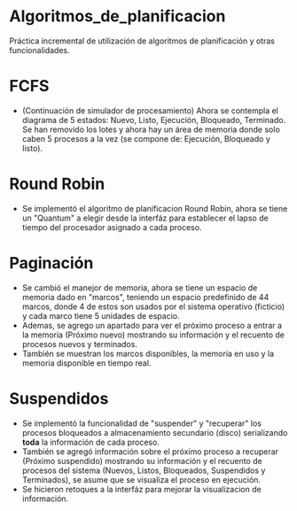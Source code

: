 # Algoritmos_de_planificacion
Práctica incremental de utilización de algoritmos de planificación y otras funcionalidades.

# FCFS
- (Continuación de simulador de procesamiento) Ahora se contempla el diagrama de 5 estados: Nuevo, Listo, Ejecución, Bloqueado, Terminado. Se han removido los lotes y ahora hay un área de memoria donde solo caben 5 procesos a la vez (se compone de: Ejecución, Bloqueado y listo).

# Round Robin
- Se implementó el algoritmo de planificacion Round Robin, ahora se tiene un "Quantum" a elegir desde la interfáz para establecer el lapso de tiempo del procesador asignado a cada proceso.

# Paginación
- Se cambió el manejor de memoria, ahora se tiene un espacio de memoria dado en "marcos", teniendo un espacio predefinido de 44 marcos, donde 4 de estos son usados por el sistema operativo (ficticio) y cada marco tiene 5 unidades de espacio.
- Ademas, se agrego un apartado para ver el próximo proceso a entrar a la memoria (Próximo nuevo) mostrando su información y el recuento de procesos nuevos y terminados.
- También se muestran los marcos disponibles, la memoria en uso y la memoria disponible en tiempo real.

# Suspendidos
- Se implementó la funcionalidad de "suspender"  y "recuperar" los procesos bloqueados a almacenamiento secundario (disco) serializando **toda** la información de cada proceso.
- También se agregó información sobre el próximo proceso a recuperar (Próximo suspendido) mostrando su información y el recuento de procesos del sistema (Nuevos, Listos, Bloqueados, Suspendidos y Terminados), se asume que se visualiza el proceso en ejecución.
- Se hicieron retoques a la interfáz para mejorar la visualizacion de información.
